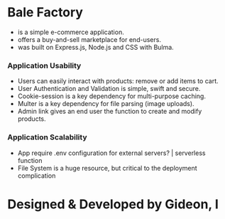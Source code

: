 # Bale Factory

- is a simple e-commerce application.
- offers a buy-and-sell marketplace for end-users.
- was built on Express.js, Node.js and CSS with Bulma.

### Application Usability

- Users can easily interact with products: remove or add items to cart.
- User Authentication and Validation is simple, swift and secure.
- Cookie-session is a key dependency for multi-purpose caching.
- Multer is a key dependency for file parsing (image uploads).
- Admin link gives an end user the function to create and modify products.

### Application Scalability

- App require .env configuration for external servers? | serverless function
- File System is a huge resource, but critical to the deployment complication

# Designed & Developed by Gideon, I
